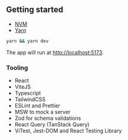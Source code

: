 ## Getting started
- [NVM](https://github.com/nvm-sh/nvm)
- [Yarn](https://classic.yarnpkg.com/lang/en/docs/install)

```bash
yarn && yarn dev
```

The app will run at [http://localhost:5173](http://localhost:5173).

### Tooling
+ React
+ ViteJS
+ Typescript
+ TailwindCSS
+ ESLint and Prettier
+ MSW to mock a server
+ Zod for schema validations
+ React Query (TanStack Query)
+ ViTest, Jest-DOM and React Testing Library

